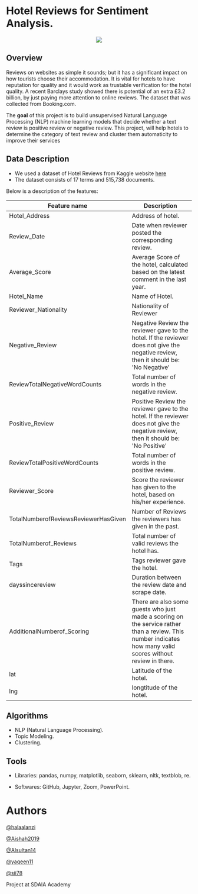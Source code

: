 # Hotel Reviews for Sentiment Analysis.

<p align="center" width="100%">
<img src="https://www.revinate.com/wp-content/themes/revinate-sage/resources/assets/images/product-desc/_guest-feedback-reputation.png" />
</p>

## Overview
Reviews on websites as simple it sounds; but it has a significant impact on how tourists choose their accommodation. It is vital for hotels to have reputation for quality and it would work as trustable verification for the hotel quality. A recent Barclays study showed there is potential of an extra £3.2 billion, by just paying more attention to online reviews. The dataset that was collected from Booking.com.

The **goal** of this project is to build unsupervised Natural Language Processing (NLP) machine learning models that decide whether a text review is positive review or negative review. This project, will help hotels to determine the category of text review and cluster them automaticity to improve their services

## Data Description
- We used a dataset of Hotel Reviews from Kaggle website [here](https://www.kaggle.com/jiashenliu/515k-hotel-reviews-data-in-europe)
- The dataset consists of 17 terms and 515,738 documents.

Below is a description of the features: 

| Feature name  | Description   
| ------------- | ------------- 
| Hotel_Address | Address of hotel.
| Review_Date   | Date when reviewer posted the corresponding review.
| Average_Score | Average Score of the hotel, calculated based on the latest comment in the last year.
| Hotel_Name    | Name of Hotel.
| Reviewer_Nationality| Nationality of Reviewer
| Negative_Review| Negative Review the reviewer gave to the hotel. If the reviewer does not give the negative review, then it should be: 'No Negative'
| ReviewTotalNegativeWordCounts| Total number of words in the negative review.
| Positive_Review| Positive Review the reviewer gave to the hotel. If the reviewer does not give the negative review, then it should be: 'No Positive'
| ReviewTotalPositiveWordCounts| Total number of words in the positive review.
| Reviewer_Score| Score the reviewer has given to the hotel, based on his/her experience.
| TotalNumberofReviewsReviewerHasGiven| Number of Reviews the reviewers has given in the past.
| TotalNumberof_Reviews| Total number of valid reviews the hotel has.
| Tags | Tags reviewer gave the hotel.
| dayssincereview| Duration between the review date and scrape date.
| AdditionalNumberof_Scoring| There are also some guests who just made a scoring on the service rather than a review. This number indicates how many valid scores without review in there.
| lat| Latitude of the hotel.
| lng| longtitude of the hotel.




## Algorithms
- NLP (Natural Language Processing).
- Topic Modeling.
- Clustering.

## Tools
- Libraries: 
pandas, 
numpy, 
matplotlib, 
seaborn, 
sklearn,
nltk,
textblob,
re.

- Softwares: 
GitHub, 
Jupyter,
Zoom,
PowerPoint.

# Authors
[@halaalanzi](https://github.com/halaalanzi)

[@Aishah2019](https://github.com/Aishah2019)

[@Alsultan14](https://github.com/Alsultan14)

[@yaqeen11](https://github.com/yaqeen11)

[@sii78](https://github.com/sii78)

Project at SDAIA Academy


